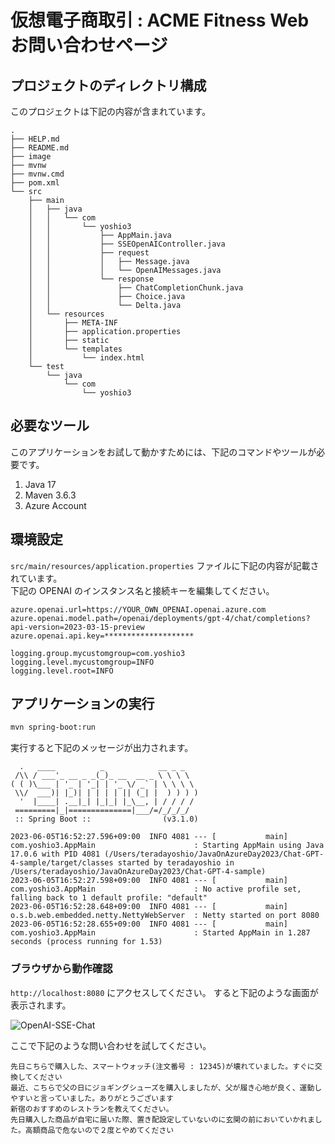 # 仮想電子商取引 : ACME Fitness Web お問い合わせページ

## プロジェクトのディレクトリ構成

このプロジェクトは下記の内容が含まれています。

```text
.
├── HELP.md
├── README.md
├── image
├── mvnw
├── mvnw.cmd
├── pom.xml
└── src
    ├── main
    │   ├── java
    │   │   └── com
    │   │       └── yoshio3
    │   │           ├── AppMain.java
    │   │           ├── SSEOpenAIController.java
    │   │           ├── request
    │   │           │   ├── Message.java
    │   │           │   └── OpenAIMessages.java
    │   │           └── response
    │   │               ├── ChatCompletionChunk.java
    │   │               ├── Choice.java
    │   │               └── Delta.java
    │   └── resources
    │       ├── META-INF
    │       ├── application.properties
    │       ├── static
    │       └── templates
    │           └── index.html
    └── test
        └── java
            └── com
                └── yoshio3
```

## 必要なツール

このアプリケーションをお試して動かすためには、下記のコマンドやツールが必要です。

1. Java 17
2. Maven 3.6.3
3. Azure Account

## 環境設定

`src/main/resources/application.properties` ファイルに下記の内容が記載されています。  
下記の OPENAI のインスタンス名と接続キーを編集してください。

```text
azure.openai.url=https://YOUR_OWN_OPENAI.openai.azure.com
azure.openai.model.path=/openai/deployments/gpt-4/chat/completions?api-version=2023-03-15-preview
azure.openai.api.key=********************

logging.group.mycustomgroup=com.yoshio3
logging.level.mycustomgroup=INFO
logging.level.root=INFO
```

## アプリケーションの実行

```bash
mvn spring-boot:run
```

実行すると下記のメッセージが出力されます。

```text
  .   ____          _            __ _ _
 /\\ / ___'_ __ _ _(_)_ __  __ _ \ \ \ \
( ( )\___ | '_ | '_| | '_ \/ _` | \ \ \ \
 \\/  ___)| |_)| | | | | || (_| |  ) ) ) )
  '  |____| .__|_| |_|_| |_\__, | / / / /
 =========|_|==============|___/=/_/_/_/
 :: Spring Boot ::                (v3.1.0)

2023-06-05T16:52:27.596+09:00  INFO 4081 --- [           main] com.yoshio3.AppMain                      : Starting AppMain using Java 17.0.6 with PID 4081 (/Users/teradayoshio/JavaOnAzureDay2023/Chat-GPT-4-sample/target/classes started by teradayoshio in /Users/teradayoshio/JavaOnAzureDay2023/Chat-GPT-4-sample)
2023-06-05T16:52:27.598+09:00  INFO 4081 --- [           main] com.yoshio3.AppMain                      : No active profile set, falling back to 1 default profile: "default"
2023-06-05T16:52:28.648+09:00  INFO 4081 --- [           main] o.s.b.web.embedded.netty.NettyWebServer  : Netty started on port 8080
2023-06-05T16:52:28.655+09:00  INFO 4081 --- [           main] com.yoshio3.AppMain                      : Started AppMain in 1.287 seconds (process running for 1.53)
```

### ブラウザから動作確認

`http://localhost:8080` にアクセスしてください。
すると下記のような画面が表示されます。

![OpenAI-SSE-Chat](https://live.staticflickr.com/65535/52952318155_79f600f97c_c.jpg=800x373)

ここで下記のような問い合わせを試してください。

```text
先日こちらで購入した、スマートウォッチ(注文番号 : 12345)が壊れていました。すぐに交換してください
最近、こちらで父の日にジョギングシューズを購入しましたが、父が履き心地が良く、運動しやすいと言っていました。ありがとうございます
新宿のおすすめのレストランを教えてください。
先日購入した商品が自宅に届いた際、置き配設定していないのに玄関の前においていかれました。高額商品で危ないので２度とやめてください
```

